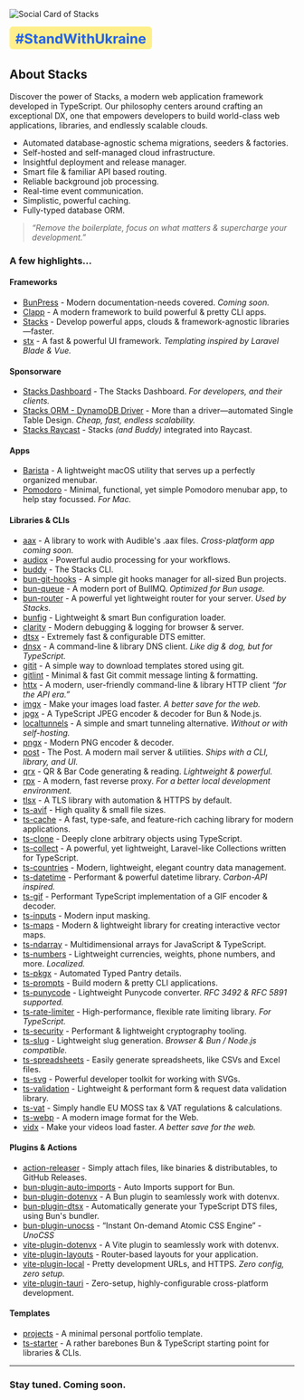 ![Social Card of Stacks](https://github.com/stacksjs/stacks/blob/fe50d79671e068df15333971d13c982721d2b2f3/public/images/logos/social.jpg?raw=true)

[![Stand With Ukraine](https://raw.githubusercontent.com/vshymanskyy/StandWithUkraine/main/badges/StandWithUkraine.svg)](https://stand-with-ukraine.pp.ua)

## About Stacks

Discover the power of Stacks, a modern web application framework developed in TypeScript. Our philosophy centers around crafting an exceptional DX, one that empowers developers to build world-class web applications, libraries, and endlessly scalable clouds.

- Automated database-agnostic schema migrations, seeders & factories.
- Self-hosted and self-managed cloud infrastructure.
- Insightful deployment and release manager.
- Smart file & familiar API based routing.
- Reliable background job processing.
- Real-time event communication.
- Simplistic, powerful caching.
- Fully-typed database ORM.

> _“Remove the boilerplate, focus on what matters & supercharge your development.”_

### A few highlights...

#### Frameworks

- [BunPress](https://github.com/stacksjs/bunpress) - Modern documentation-needs covered. _Coming soon._
- [Clapp](https://github.com/stacksjs/clapp) - A modern framework to build powerful & pretty CLI apps.
- [Stacks](https://github.com/stacksjs/stacks) - Develop powerful apps, clouds & framework-agnostic libraries—faster.
- [stx](https://github.com/stacksjs/stx) - A fast & powerful UI framework. _Templating inspired by Laravel Blade & Vue._

#### Sponsorware

- [Stacks Dashboard](https://github.com/stacksjs/stacks) - The Stacks Dashboard. _For developers, and their clients._
- [Stacks ORM - DynamoDB Driver](https://github.com/stacksjs/stacks) - More than a driver—automated Single Table Design. _Cheap, fast, endless scalability._
- [Stacks Raycast](https://github.com/stacksjs/stacks) - Stacks _(and Buddy)_ integrated into Raycast.

#### Apps

<!-- - [aax](https://github.com/stacksjs/aax) - An app to easily convert your Audible files. -->
- [Barista](https://github.com/stacksjs/barista) - A lightweight macOS utility that serves up a perfectly organized menubar.
- [Pomodoro](https://github.com/stacksjs/pomodoro) - Minimal, functional, yet simple Pomodoro menubar app, to help stay focussed. _For Mac._

#### Libraries & CLIs

- [aax](https://github.com/stacksjs/aax) - A library to work with Audible's .aax files. _Cross-platform app coming soon._
- [audiox](https://github.com/stacksjs/audiox) - Powerful audio processing for your workflows.
- [buddy](https://github.com/stacksjs/buddy) - The Stacks CLI.
- [bun-git-hooks](https://github.com/stacksjs/bun-git-hooks) - A simple git hooks manager for all-sized Bun projects.
- [bun-queue](https://github.com/stacksjs/queue) - A modern port of BullMQ. _Optimized for Bun usage._
- [bun-router](https://github.com/stacksjs/router) - A powerful yet lightweight router for your server. _Used by Stacks._
- [bunfig](https://github.com/stacksjs/bunfig) - Lightweight & smart Bun configuration loader.
- [clarity](https://github.com/stacksjs/clarity) - Modern debugging & logging for browser & server.
- [dtsx](https://github.com/stacksjs/dtsx) - Extremely fast & configurable DTS emitter.
- [dnsx](https://github.com/stacksjs/dnsx) - A command-line & library DNS client. _Like dig & dog, but for TypeScript._
- [gitit](https://github.com/stacksjs/gitit) - A simple way to download templates stored using git.
- [gitlint](https://github.com/stacksjs/gitlint) - Minimal & fast Git commit message linting & formatting.
- [httx](https://github.com/stacksjs/httx) - A modern, user-friendly command-line & library HTTP client _“for the API era.”_
- [imgx](https://github.com/stacksjs/imgx) - Make your images load faster. _A better save for the web._
- [jpgx](https://github.com/stacksjs/jpgx) - A TypeScript JPEG encoder & decoder for Bun & Node.js.
- [localtunnels](https://github.com/stacksjs/localtunnels) - A simple and smart tunneling alternative. _Without or with self-hosting._
- [pngx](https://github.com/stacksjs/pngx) - Modern PNG encoder & decoder.
- [post](https://github.com/stacksjs/post) - The Post. A modern mail server & utilities. _Ships with a CLI, library, and UI._
- [qrx](https://github.com/stacksjs/qrx) - QR & Bar Code generating & reading. _Lightweight & powerful._
- [rpx](https://github.com/stacksjs/rpx) - A modern, fast reverse proxy. _For a better local development environment._
- [tlsx](https://github.com/stacksjs/tlsx) - A TLS library with automation & HTTPS by default.
- [ts-avif](https://github.com/stacksjs/ts-avif) - High quality & small file sizes.
- [ts-cache](https://github.com/stacksjs/ts-cache) - A fast, type-safe, and feature-rich caching library for modern applications.
- [ts-clone](https://github.com/stacksjs/ts-clone) - Deeply clone arbitrary objects using TypeScript.
- [ts-collect](https://github.com/stacksjs/ts-collect) - A powerful, yet lightweight, Laravel-like Collections written for TypeScript.
- [ts-countries](https://github.com/stacksjs/ts-countries) - Modern, lightweight, elegant country data management.
- [ts-datetime](https://github.com/stacksjs/ts-datetime) - Performant & powerful datetime library. _Carbon-API inspired._
- [ts-gif](https://github.com/stacksjs/ts-gif) - Performant TypeScript implementation of a GIF encoder & decoder.
- [ts-inputs](https://github.com/stacksjs/ts-inputs) - Modern input masking.
- [ts-maps](https://github.com/stacksjs/ts-maps) - Modern & lightweight library for creating interactive vector maps.
- [ts-ndarray](https://github.com/stacksjs/ts-ndarray) - Multidimensional arrays for JavaScript & TypeScript.
- [ts-numbers](https://github.com/stacksjs/ts-numbers) - Lightweight currencies, weights, phone numbers, and more. _Localized._
- [ts-pkgx](https://github.com/stacksjs/ts-pkgx) - Automated Typed Pantry details.
- [ts-prompts](https://github.com/stacksjs/ts-prompts) - Build modern & pretty CLI applications.
- [ts-punycode](https://github.com/stacksjs/ts-punycode) - Lightweight Punycode converter. _RFC 3492 & RFC 5891 supported._
- [ts-rate-limiter](https://github.com/stacksjs/ts-rate-limiter) - High-performance, flexible rate limiting library. _For TypeScript._
- [ts-security](https://github.com/stacksjs/ts-security) - Performant & lightweight cryptography tooling.
- [ts-slug](https://github.com/stacksjs/ts-slug) - Lightweight slug generation. _Browser & Bun / Node.js compatible._
- [ts-spreadsheets](https://github.com/stacksjs/ts-spreadsheets) - Easily generate spreadsheets, like CSVs and Excel files.
- [ts-svg](https://github.com/stacksjs/ts-svg) - Powerful developer toolkit for working with SVGs.
- [ts-validation](https://github.com/stacksjs/ts-validation) - Lightweight & performant form & request data validation library.
- [ts-vat](https://github.com/stacksjs/ts-vat) - Simply handle EU MOSS tax & VAT regulations & calculations.
- [ts-webp](https://github.com/stacksjs/ts-webp) - A modern image format for the Web.
- [vidx](https://github.com/stacksjs/vidx) - Make your videos load faster. _A better save for the web._

#### Plugins & Actions

- [action-releaser](https://github.com/stacksjs/action-releaser) - Simply attach files, like binaries & distributables, to GitHub Releases.
- [bun-plugin-auto-imports](https://github.com/stacksjs/bun-plugin-auto-imports) - Auto Imports support for Bun.
- [bun-plugin-dotenvx](https://github.com/stacksjs/bun-plugin-dotenvx) - A Bun plugin to seamlessly work with dotenvx.
- [bun-plugin-dtsx](https://github.com/stacksjs/bun-plugin-dtsx) - Automatically generate your TypeScript DTS files, using Bun's bundler.
- [bun-plugin-unocss](https://github.com/stacksjs/bun-plugin-unocss) - “Instant On-demand Atomic CSS Engine” _- UnoCSS_
- [vite-plugin-dotenvx](https://github.com/stacksjs/vite-plugin-dotenvx) - A Vite plugin to seamlessly work with dotenvx.
- [vite-plugin-layouts](https://github.com/stacksjs/vite-plugin-layouts) - Router-based layouts for your application.
- [vite-plugin-local](https://github.com/stacksjs/vite-plugin-local) - Pretty development URLs, and HTTPS. _Zero config, zero setup._
- [vite-plugin-tauri](https://github.com/stacksjs/vite-plugin-tauri) - Zero-setup, highly-configurable cross-platform development.

#### Templates

- [projects](https://github.com/stacksjs/projects) - A minimal personal portfolio template.
- [ts-starter](https://github.com/stacksjs/ts-starter) - A rather barebones Bun & TypeScript starting point for libraries & CLIs.

___

### Stay tuned. Coming soon.
